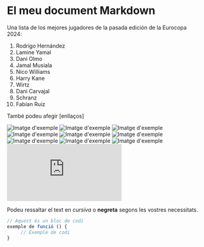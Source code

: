 # El meu document Markdown

Una lista de los mejores jugadores de la pasada edición de la Eurocopa 2024:

1. Rodrigo Hernández
2. Lamine Yamal
3. Dani Olmo
4. Jamal Musiala
5. Nico Williams
6. Harry Kane
7. Wirtz
8. Dani Carvajal
9. Schranz
10. Fabían Ruiz


També podeu afegir [enllaços]

![Imatge d'exemple](https://cloudfront-eu-central-1.images.arcpublishing.com/diarioas/TDYFBIXLYZRBGHAMT7NLFU4JJQ.jpg)
![Imatge d'exemple](https://static.independentespanol.com/2024/07/15/02/EURO-YAMAL_53255.jpg?quality=75&width=1250&crop=3%3A2%2Csmart&auto=webp)
![Imatge d'exemple](https://monterrassa.cat/app/uploads/sites/19/2024/07/whatsapp-image-2024-07-15-at-13.10.09.jpeg)
![Imatge d'exemple](https://oneftbl-cms.imgix.net/https%3A%2F%2Fwww.getfootballnewsgermany.com%2Fassets%2Ffbl-euro-2024-match14-ger-hun.jpg?auto=format%2Ccompress&crop=faces&dpr=2&fit=crop&h=630&q=25&w=840&s=2cc753bccfb747a1ab6485eb19282a45)
![Imatge d'exemple](https://imagenes.elpais.com/resizer/v2/KCYUNDPH25BORIPLG5GC45DSKY.jpg?auth=dc4b4c8f4d50d22ecf104bff69c7277b839089accd61c532c48e6aa707abca8b&width=1200)
![Imatge d'exemple](https://e-ad.americatv.com.pe/futbol-mundial-que-harry-kane-fue-tendencia-titulo-espana-eurocopa-2024-n445759-609x342-1024772.jpg)
![Imatge d'exemple](https://oneftbl-cms.imgix.net/https%3A%2F%2Ffilebucket.onefootball.com%2F2024%2F6%2F1718392844395-blob?auto=format%2Ccompress&crop=faces&dpr=2&fit=crop&h=630&q=25&w=840&s=0e96ec003d3ba559d5765d0722367dd4)
![Imatge d'exemple](https://images.ecestaticos.com/mSmp0gItgNFf4JuFaMByOY4mCdY=/0x185:2273x1462/972x547/filters:fill(white):format(jpg)/f.elconfidencial.com%2Foriginal%2F2d4%2F01a%2F816%2F2d401a816b47ef4e439c50a37f567418.jpg)
![Imatge d'exemple](https://www.threads.net/@e360hub_football/post/C8ev33ECYmi)
![Imatge d'exemple](https://img-s-msn-com.akamaized.net/tenant/amp/entityid/BB1qJ6Uw.img?w=760&h=427&m=6&x=309&y=30&s=82&d=82)

Podeu ressaltar el text en *cursiva* o **negreta** segons les vostres necessitats.

```javascript
// Aquest és un bloc de codi
exemple de funció () {
     // Exemple de codi
}
